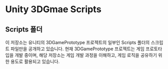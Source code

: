 # Unity 3DGmae Scripts

## Scripts 폴더
이 저장소는 유니티의 3DGamePrototype 프로젝트의 일부인 Scripts 폴더의 스크립트 파일만을 공개하고 있습니다.  현재 3DGamePrototype 프로젝트는 게임 프로토타입을 개발 중이며, 해당 저장소는 게임 개발 과정을 이해하고, 게임 로직을 공유하기 위한 용도로 활용되고 있습니다.